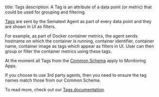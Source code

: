 title: Tags 
description: A Tag is an attribute of a data point (or metric) that could be used for grouping and filtering.

[Tags](../../tags) are sent by the Sematext Agent as part of every data point and they are shown in UI as filters. 

For example, as part of Docker container metrics, the agent sends hostname on which the container is running, container identifier, container name, container image as tags which appear as filters in UI. User can then group or filter the container metrics using these tags.

At the moment all Tags from the [Common Schema](../../tags/common-schema) apply to Monitoring Apps.

If you choose to use 3rd party agents, then you need to ensure the tag names match those from our Common Schema.

To read more, check out our [Tags documentation](../../tags).